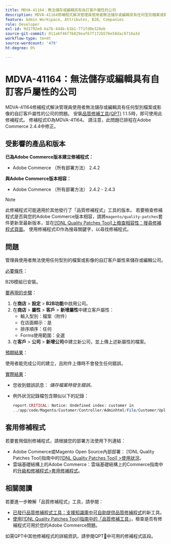 ```yaml
---
title: MDVA-41164：無法儲存或編輯具有自訂客戶屬性的公司
description: MDVA-41164修補程式解決管理員使用者無法儲存或編輯具有任何型別檔案或影像的自訂客戶屬性的公司的問題。 安裝[Quality Patches Tool (QPT)](https://experienceleague.adobe.com/zh-hant/docs/commerce-operations/tools/quality-patches-tool/quality-patches-tool-to-self-serve-quality-patches) 1.1.5時，即可使用此修補程式。 修補程式ID為MDVA-41164。 請注意，此問題已排程在Adobe Commerce 2.4.4中修正。
feature: Admin Workspace, Attributes, B2B, Companies
role: Developer
exl-id: 9d1792e0-ba7b-444b-b1b1-771fd0e328eb
source-git-commit: 011a6f46f76029eaf67f172b576e58dac9710a3d
workflow-type: tm+mt
source-wordcount: '479'
ht-degree: 0%

---
```


# MDVA-41164：無法儲存或編輯具有自訂客戶屬性的公司

MDVA-41164修補程式解決管理員使用者無法儲存或編輯具有任何型別檔案或影像的自訂客戶屬性的公司的問題。 安裝[品質修補工具(QPT)](https://experienceleague.adobe.com/zh-hant/docs/commerce-operations/tools/quality-patches-tool/quality-patches-tool-to-self-serve-quality-patches) 1.1.5時，即可使用此修補程式。 修補程式ID為MDVA-41164。 請注意，此問題已排程在Adobe Commerce 2.4.4中修正。

## 受影響的產品和版本

**已為Adobe Commerce版本建立修補程式：**

* Adobe Commerce （所有部署方法） 2.4.2

**與Adobe Commerce版本相容：**

* Adobe Commerce （所有部署方法） 2.4.2 - 2.4.3

>[!NOTE]
>
>此修補程式可能適用於其他發行了「品質修補程式」工具的版本。 若要檢查修補程式是否與您的Adobe Commerce版本相容，請將`magento/quality-patches`套件更新至最新版本，並在[[!DNL Quality Patches Tool]上檢查相容性：搜尋修補程式頁面](https://experienceleague.adobe.com/zh-hant/docs/commerce-operations/tools/quality-patches-tool/quality-patches-tool-to-self-serve-quality-patches)。 使用修補程式ID作為搜尋關鍵字，以尋找修補程式。

## 問題

管理員使用者無法使用任何型別的檔案或影像的自訂客戶屬性來儲存或編輯公司。

<u>必要條件</u>：

B2B模組已安裝。

<u>要再現的步驟</u>：

1. 在&#x200B;**商店** > **設定** > **B2B功能**&#x200B;中啟用公司。
1. 在&#x200B;**商店** > **屬性** > **客戶** > **新增屬性**&#x200B;中建立客戶屬性：
   * 輸入型別：檔案（附件）
   * 在店面顯示：是
   * 排序順序：任何
   * Forms使用範圍：全選
1. 在&#x200B;**客戶** > **公司** > **新增公司**&#x200B;中建立新公司，並上傳上述新屬性的檔案。

<u>預期結果</u>：

使用者能完成公司的建立，且附件上傳時不會發生任何錯誤。

<u>實際結果</u>：

* 您收到錯誤訊息： *儲存檔案時發生錯誤。*
* 例外狀況記錄檔包含類似以下的記錄：

  ```php
  report.CRITICAL: Notice: Undefined index: customer in
  ../app/code/Magento/Customer/Controller/Adminhtml/File/Customer/Upload.php on line 69
  ```

## 套用修補程式

若要套用個別修補程式，請根據您的部署方法使用下列連結：

* Adobe Commerce或Magento Open Source內部部署： [!DNL Quality Patches Tool]指南中的[[!DNL Quality Patches Tool] >使用狀況](/help/tools/quality-patches-tool/usage.md)。
* 雲端基礎結構上的Adobe Commerce：雲端基礎結構上的Commerce指南中的[升級和修補程式>套用修補程式](https://experienceleague.adobe.com/docs/commerce-cloud-service/user-guide/develop/upgrade/apply-patches.html?lang=zh-Hant)。

## 相關閱讀

若要進一步瞭解「品質修補程式」工具，請參閱：

* [已發行品質修補程式工具：支援知識庫中可自助提供品質修補程式](https://experienceleague.adobe.com/zh-hant/docs/commerce-operations/tools/quality-patches-tool/quality-patches-tool-to-self-serve-quality-patches)的新工具。
* [使用[!DNL Quality Patches Tool]指南中的「品質修補工具」](/help/tools/quality-patches-tool/patches-available-in-qpt/check-patch-for-magento-issue-with-magento-quality-patches.md)，檢查是否有修補程式可用於您的Adobe Commerce問題。

如需QPT中其他修補程式的詳細資訊，請參閱QPT[&#128279;](https://support.magento.com/hc/en-us/sections/360010506631-Patches-available-in-MQP-tool-)中可用的修補程式區段。
